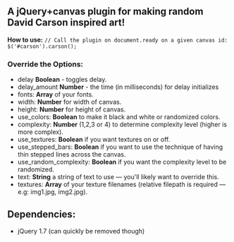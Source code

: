 ## A jQuery+canvas plugin for making random David Carson inspired art!

**How to use:**
`// Call the plugin on document.ready on a given canvas id:
$('#carson').carson();
`

### Override the Options:
*   delay **Boolean** - toggles delay.
*   delay_amount **Number** - the time (in milliseconds) for delay initializes
*   fonts: **Array** of your fonts.
*   width: **Number** for width of canvas.
*   height: **Number** for height of canvas.
*   use_colors: **Boolean** to make it black and white or randomized colors.
*   complexity: **Number** (1,2,3 or 4) to determine complexity level (higher is more complex).
*   use_textures: **Boolean** if you want textures on or off.
*   use_stepped_bars: **Boolean** if you want to use the technique of having thin stepped lines across the canvas.
*   use_random_complexity: **Boolean** if you want the complexity level to be randomized.
*   text: **String** a string of text to use &mdash; you'll likely want to override this.
*   textures: **Array** of your texture filenames (relative filepath is required &mdash; e.g: img1.jpg, img2.jpg).

## Dependencies:

* jQuery 1.7 (can quickly be removed though)
